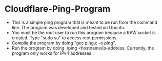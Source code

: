 # Cloudflare-Ping-Program

* This is a simple ping program that is meant to be run from the command line. The program was developed and tested on Ubuntu.
* You must be the root user to run this program because a RAW socket is created. Type "sudo su" to access root permissions.
* Compile the program by doing "gcc ping.c -o ping". 
* Run the program by doing ./ping <hostname/ip-address. Currently, the program only works for IPv4 addresses.
